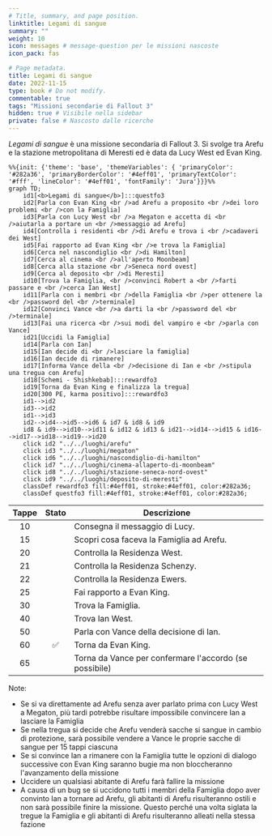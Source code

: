 ```yaml
---
# Title, summary, and page position.
linktitle: Legami di sangue
summary: ""
weight: 10
icon: messages # message-question per le missioni nascoste
icon_pack: fas

# Page metadata.
title: Legami di sangue
date: 2022-11-15
type: book # Do not modify.
commentable: true
tags: "Missioni secondarie di Fallout 3"
hidden: true # Visibile nella sidebar
private: false # Nascosto dalle ricerche
---
```


*Legami di sangue* è una missione secondaria di Fallout 3. Si svolge tra Arefu e la stazione metropolitana di Meresti ed è data da Lucy West ed Evan King.



```mermaid
%%{init: {'theme': 'base', 'themeVariables': { 'primaryColor': '#282a36', 'primaryBorderColor': '#4eff01', 'primaryTextColor': '#fff', 'lineColor': '#4eff01', 'fontFamily': 'Jura'}}}%%
graph TD;
    id1[<b>Legami di sangue</b>]:::questfo3
    id2[Parla con Evan King <br />ad Arefu a proposito <br />dei loro problemi <br />con la Famiglia]
    id3[Parla con Lucy West <br />a Megaton e accetta di <br />aiutarla a portare un <br />messaggio ad Arefu]
    id4[Controlla i residenti <br />di Arefu e trova i <br />cadaveri dei West]
    id5[Fai rapporto ad Evan King <br />e trova la Famiglia]
    id6[Cerca nel nascondiglio <br />di Hamilton]
    id7[Cerca al cinema <br />all'aperto Moonbeam] 
    id8[Cerca alla stazione <br />Seneca nord ovest]
    id9[Cerca al deposito <br />di Meresti]
    id10[Trova la Famiglia, <br />convinci Robert a <br />farti passare e <br />cerca Ian West]
    id11[Parla con i membri <br />della Famiglia <br />per ottenere la <br />password del <br />terminale]
    id12[Convinci Vance <br />a darti la <br />password del <br />terminale]
    id13[Fai una ricerca <br />sui modi del vampiro e <br />parla con Vance] 
    id21[Uccidi la Famiglia]
    id14[Parla con Ian]
    id15[Ian decide di <br />lasciare la famiglia]
    id16[Ian decide di rimanere]
    id17[Informa Vance della <br />decisione di Ian e <br />stipula una tregua con Arefu]
    id18[Schemi - Shishkebab]:::rewardfo3
    id19[Torna da Evan King e finalizza la tregua]
    id20[300 PE, karma positivo]:::rewardfo3
    id1-->id2
    id3-->id2
    id1-->id3
    id2-->id4-->id5-->id6 & id7 & id8 & id9
    id8 & id9-->id10-->id11 & id12 & id13 & id21-->id14-->id15 & id16-->id17-->id18-->id19-->id20
    click id2 "../../luoghi/arefu"
    click id3 "../../luoghi/megaton"
    click id6 "../../luoghi/nascondiglio-di-hamilton"
    click id7 "../../luoghi/cinema-allaperto-di-moonbeam"
    click id8 "../../luoghi/stazione-seneca-nord-ovest"
    click id9 "../../luoghi/deposito-di-meresti"
    classDef rewardfo3 fill:#4eff01, stroke:#4eff01, color:#282a36;
    classDef questfo3 fill:#4eff01, stroke:#4eff01, color:#282a36;
```

| Tappe |       Stato        | Descrizione                              |
| :---: | :----------------: | ---------------------------------------- |
|  10   |                    | Consegna il messaggio di Lucy.           |
|  15   |                    | Scopri cosa faceva la Famiglia ad Arefu. |
|  20   |                    | Controlla la Residenza West.             |
|  21   |                    | Controlla la Residenza Schenzy.          |
|  22   |                    | Controlla la Residenza Ewers.            |
|  25   |                    | Fai rapporto a Evan King.                |
|  30   |                    | Trova la Famiglia.                       |
|  40   |                    | Trova Ian West.                          |
|  50   |                    | Parla con Vance della decisione di Ian.  |
|  60   | :white_check_mark: | Torna da Evan King.                      |
| 65 |                    |     Torna da Vance per confermare l'accordo (se possibile)                                     |


Note:
- Se si va direttamente ad Arefu senza aver parlato prima con Lucy West a Megaton, più tardi potrebbe risultare impossibile convincere Ian a lasciare la Famiglia
- Se nella tregua si decide che Arefu venderà sacche si sangue in cambio di protezione, sarà possibile vendere a Vance le proprie sacche di sangue per 15 tappi ciascuna
- Se si  convince Ian a rimanere con la Famiglia tutte le opzioni di dialogo successive con Evan King saranno bugie ma non bloccheranno l'avanzamento della missione
- Uccidere un qualsiasi abitante di Arefu farà fallire la missione
- A causa di un bug se si uccidono tutti i membri della Famiglia dopo aver convinto Ian a tornare ad Arefu, gli abitanti di Arefu risulteranno ostili e non sarà possibile finire la missione. Questo perché una volta siglata la tregue la Famiglia e gli abitanti di Arefu risulteranno alleati nella stessa fazione
